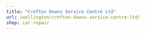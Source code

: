 ```yaml
---
title: "Crofton Downs Service Centre Ltd"
url: /wellington/crofton-downs-service-centre-ltd/
shop: car repair
---
```

